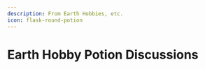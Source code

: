 ```yaml
---
description: From Earth Hobbies, etc.
icon: flask-round-potion
---
```


# Earth Hobby Potion Discussions

